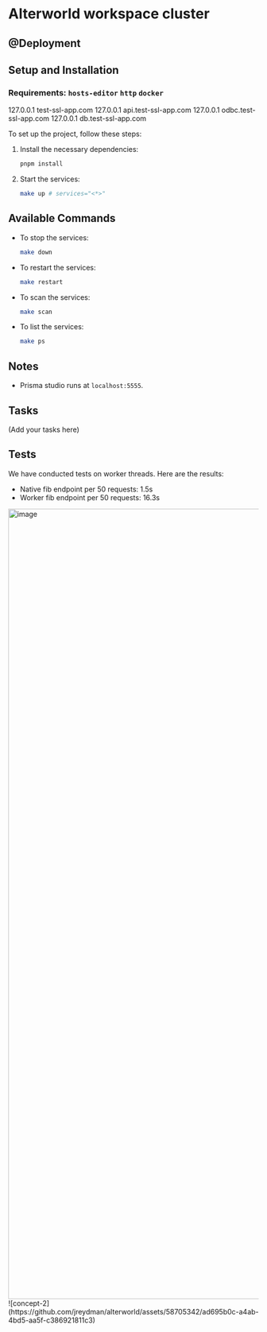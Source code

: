 # Alterworld workspace cluster

## @Deployment

## Setup and Installation

### Requirements: `hosts-editor` `http` `docker`

127.0.0.1 test-ssl-app.com
127.0.0.1 api.test-ssl-app.com
127.0.0.1 odbc.test-ssl-app.com
127.0.0.1 db.test-ssl-app.com

To set up the project, follow these steps:

1. Install the necessary dependencies:

   ```sh
   pnpm install
   ```

2. Start the services:

   ```sh
   make up # services="<*>"
   ```

## Available Commands

- To stop the services:

  ```sh
  make down
  ```

- To restart the services:

  ```sh
  make restart
  ```

- To scan the services:

  ```sh
  make scan
  ```

- To list the services:

  ```sh
  make ps
  ```

## Notes

- Prisma studio runs at `localhost:5555`.

## Tasks

(Add your tasks here)

## Tests

We have conducted tests on worker threads. Here are the results:

- Native fib endpoint per 50 requests: 1.5s
- Worker fib endpoint per 50 requests: 16.3s

<img width="1590" alt="image" src="https://github.com/jreydman/alterworld/assets/58705342/6ed878c0-a4dc-468a-af61-3160c98692ef">
![concept-2](https://github.com/jreydman/alterworld/assets/58705342/ad695b0c-a4ab-4bd5-aa5f-c386921811c3)

